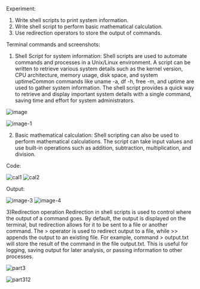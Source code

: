 Experiment:
1) Write shell scripts to print system information. 
2) Write shell script to perform basic mathematical calculation. 
3) Use redirection operators to store the output of commands.

Terminal commands and screenshots:

1) Shell Script for system information:
   Shell scripts are used to automate commands and processes in a Unix/Linux environment. A script can be written to retrieve various system details such as the kernel version,
   CPU architecture, memory usage, disk space, and system uptimeCommon commands like uname -a, df -h, free -m, and uptime are used to gather system information.
   The shell script provides a quick way to retrieve and display important system details with a single command, saving time and effort for system administrators.
   

![image](https://github.com/user-attachments/assets/14c52239-1c37-4643-85e6-6700cd8da4ce)

![image-1](https://github.com/user-attachments/assets/6b3021f4-0b7c-4058-bf15-55702f3fc42a)

2) Basic mathematical calculation:
   Shell scripting can also be used to perform mathematical calculations. The script can take input values and use built-in operations such as addition, subtraction, multiplication, and division.
   
Code:

![cal1](https://github.com/user-attachments/assets/8eba29dc-a190-4926-8ac9-4899593392e3)
![cal2](https://github.com/user-attachments/assets/5739afd0-1ed5-4dc1-b596-2cc6d90379bb)


Output:

![image-3](https://github.com/user-attachments/assets/36bbd3c9-0c8e-4536-b9d3-8250282355ee)
![image-4](https://github.com/user-attachments/assets/bbb4fafc-5ea2-49ca-ae11-d09a238bdb78)


3)Redirection operation 
Redirection in shell scripts is used to control where the output of a command goes. By default, the output is displayed on the terminal, but redirection allows for it to be sent to a file or another command.
The > operator is used to redirect output to a file, while >> appends the output to an existing file. For example, command > output.txt will store the result of the command in the file output.txt.
This is useful for logging, saving output for later analysis, or passing information to other processes.

![part3](https://github.com/user-attachments/assets/9bf19506-c269-4066-81dd-5bbc55753869)

![part312](https://github.com/user-attachments/assets/7ad82c68-9a21-4942-a03a-1bd316bc8cf5)


